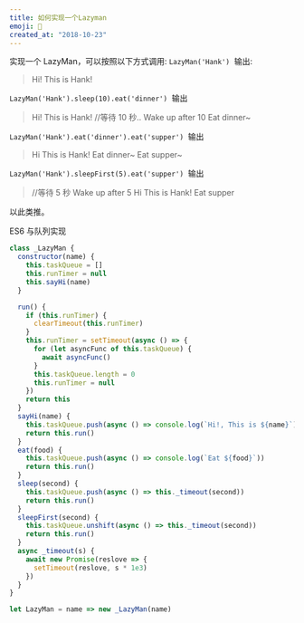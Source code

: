 ```yaml
---
title: 如何实现一个Lazyman
emoji: 👴
created_at: "2018-10-23"
---
```


实现一个 LazyMan，可以按照以下方式调用: `LazyMan('Hank')`  输出:

> Hi! This is Hank!

`LazyMan('Hank').sleep(10).eat('dinner')`  输出

> Hi! This is Hank! //等待 10 秒.. Wake up after 10 Eat dinner~

`LazyMan('Hank').eat('dinner').eat('supper')`  输出

> Hi This is Hank! Eat dinner~ Eat supper~

`LazyMan('Hank').sleepFirst(5).eat('supper')`  输出

> //等待 5 秒 Wake up after 5 Hi This is Hank! Eat supper

以此类推。

ES6 与队列实现

```jsx
class _LazyMan {
  constructor(name) {
    this.taskQueue = []
    this.runTimer = null
    this.sayHi(name)
  }

  run() {
    if (this.runTimer) {
      clearTimeout(this.runTimer)
    }
    this.runTimer = setTimeout(async () => {
      for (let asyncFunc of this.taskQueue) {
        await asyncFunc()
      }
      this.taskQueue.length = 0
      this.runTimer = null
    })
    return this
  }
  sayHi(name) {
    this.taskQueue.push(async () => console.log(`Hi!, This is ${name}`))
    return this.run()
  }
  eat(food) {
    this.taskQueue.push(async () => console.log(`Eat ${food}`))
    return this.run()
  }
  sleep(second) {
    this.taskQueue.push(async () => this._timeout(second))
    return this.run()
  }
  sleepFirst(second) {
    this.taskQueue.unshift(async () => this._timeout(second))
    return this.run()
  }
  async _timeout(s) {
    await new Promise(reslove => {
      setTimeout(reslove, s * 1e3)
    })
  }
}

let LazyMan = name => new _LazyMan(name)
```
